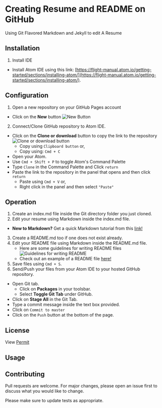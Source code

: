 # Creating Resume and README on GitHub
Using Git Flavored Markdown and Jekyll to edit A Resume

## Installation
1. Install IDE
  * Install Atom IDE using this link: [https://flight-manual.atom.io/getting-started/sections/installing-atom/](https://flight-manual.atom.io/getting-started/sections/installing-atom/).

## Configuration
1. Open a new repository on your GitHub Pages account
  + Click on the **New** button ![New Button](https://github.com/Annasisa01/IsaAnnas.github.io/blob/master/img/image1.15.15%20PM.png)
2. Connect/Clone GitHub repository to Atom IDE.
  + Click on the **Clone or download** button to copy the link to the repository ![Clone or download button](https://github.com/Annasisa01/IsaAnnas.github.io/blob/master/img/Image2.png)
    - Copy using `Clipboard button` or,  
    - Copy using: `Cmd + C`
  + Open your Atom.
  + Use `Cmd + Shift + P` to toggle Atom's Command Palette
  + Type `Clone` in the Command Palette and Click `return`
  + Paste the link to the repository in the panel that opens and then click `return`
    - Paste using `Cmd + V` or,  
    - Right click in the panel and then select `"Paste"`

## Operation
1. Create an index.md file inside the Git directory folder you just cloned.
2. Edit your resume using Markdown inside the index.md file.
  * **New to Markdown?** Get a quick Markdown tutorial from this [link!](https://helloacm.com/markdown-markup-language-quick-tutorial/)
3. Create a README.md too if one does not exist already.
4. Edit your README file using Markdown inside the README.md file.
   * Here are some guidelines for writing README files ![Guidelines for writing README](https://github.com/Annasisa01/IsaAnnas.github.io/blob/master/img/image3.png)
    * Check out an example of a README file [here!](https://github.com/alichtman/stronghold#readme)
5. Save files using `Cmd + S`.
6. Send/Push your files from your Atom IDE to your hosted GitHub repository.
  + Open Git tab.
    - Click on **Packages** in your toolsbar.
    - Select **Toggle Git Tab** under GitHub.
  + Click on **Stage All** in the Git Tab.
  + Type a commit message inside the text box provided.
  +  Click on `Commit to master`
  + Click on the `Push` button at the bottom of the page. 


## License
View [Permit](https://github.com/Annasisa01/IsaAnnas.github.io/blob/master/license/license.md)


## Usage
## Contributing
Pull requests are welcome. For major changes, please open an issue first to discuss what you would like to change.

Please make sure to update tests as appropriate.

